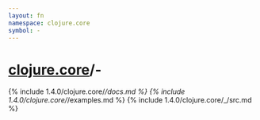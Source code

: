 ```yaml
---
layout: fn
namespace: clojure.core
symbol: -
---
```


# [clojure.core](../)/-

{% include 1.4.0/clojure.core/_/docs.md %}
{% include 1.4.0/clojure.core/_/examples.md %}
{% include 1.4.0/clojure.core/_/src.md %}

